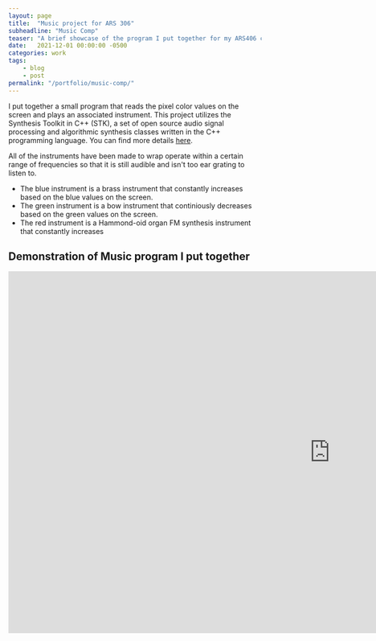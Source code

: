 ```yaml
---
layout: page
title:  "Music project for ARS 306"
subheadline: "Music Comp"
teaser: "A brief showcase of the program I put together for my ARS406 class."
date:   2021-12-01 00:00:00 -0500
categories: work
tags:
    - blog
    - post
permalink: "/portfolio/music-comp/"
---
```


I put together a small program that reads the pixel color values on the screen and plays an associated instrument. This project utilizes the Synthesis Toolkit in C++ (STK), a set of open source audio signal processing and algorithmic synthesis classes written in the C++ programming language. You can find more details [here](https://ccrma.stanford.edu/software/stk/index.html).

All of the instruments have been made to wrap operate within a certain range of frequencies so that it is still audible and isn't too ear grating to listen to.
- The blue instrument is a brass instrument that constantly increases based on the blue values on the screen.
- The green instrument is a bow instrument that continiously decreases based on the green values on the screen.
- The red instrument is a Hammond-oid organ FM synthesis instrument that constantly increases

## Demonstration of Music program I put together
<div class="flex-video widescreen vimeo">
  <iframe width="1280" height="720" src="https://www.youtube.com/embed/YeUPDA9m9rY" frameborder="0" allowfullscreen></iframe>
</div>